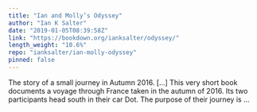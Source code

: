 ```yaml
---
title: "Ian and Molly’s Odyssey"
author: "Ian K Salter"
date: "2019-01-05T08:39:58Z"
link: "https://bookdown.org/ianksalter/odyssey/"
length_weight: "10.6%"
repo: "ianksalter/ian-molly-odyssey"
pinned: false
---
```


The story of a small journey in Autumn 2016. [...] This very short book documents a voyage through France taken in the autumn of 2016. Its two participants head south in their car Dot. The purpose of their journey is ...
